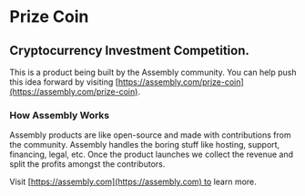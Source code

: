 # Prize Coin

## Cryptocurrency Investment Competition.

This is a product being built by the Assembly community. You can help push this idea forward by visiting [https://assembly.com/prize-coin](https://assembly.com/prize-coin).

### How Assembly Works

Assembly products are like open-source and made with contributions from the community. Assembly handles the boring stuff like hosting, support, financing, legal, etc. Once the product launches we collect the revenue and split the profits amongst the contributors.

Visit [https://assembly.com](https://assembly.com) to learn more.
